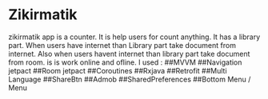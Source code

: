 # Zikirmatik

zikirmatik app is a counter. It is help users for count anything. It has a library part. When users have internet than Library part take document from internet. 
Also when users havent internet than library part take document from room. is is work online and ofline. I used :
##MVVM
##Navigation jetpact
##Room jetpact
##Coroutines
##Rxjava
##Retrofit
##Multi Language
##ShareBtn
##Admob
##SharedPreferences
##Bottom Menu / Menu
